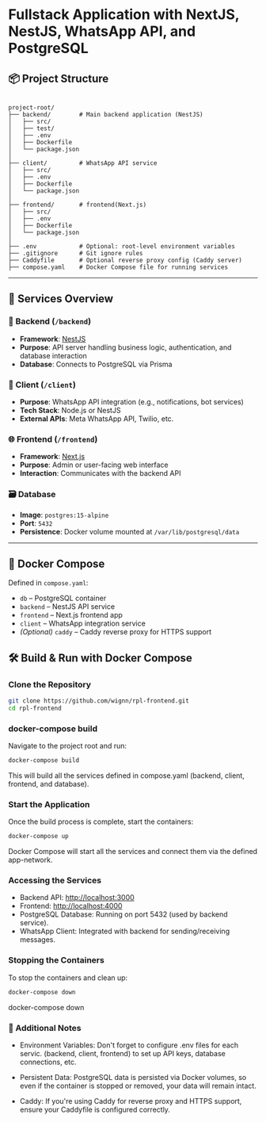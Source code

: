 # Fullstack Application with NextJS, NestJS, WhatsApp API, and PostgreSQL

## 📦 Project Structure

```

project-root/
├── backend/        # Main backend application (NestJS)
│   ├── src/
│   ├── test/
│   ├── .env
│   ├── Dockerfile
│   └── package.json
│
├── client/         # WhatsApp API service
│   ├── src/
│   ├── .env
│   ├── Dockerfile
│   └── package.json
│
├── frontend/       # frontend(Next.js)
│   ├── src/
│   ├── .env
│   ├── Dockerfile
│   └── package.json
│
├── .env            # Optional: root-level environment variables
├── .gitignore      # Git ignore rules
├── Caddyfile       # Optional reverse proxy config (Caddy server)
├── compose.yaml    # Docker Compose file for running services
```

---


## 🚀 Services Overview

### 🔧 Backend (`/backend`)

- **Framework**: [NestJS](https://nestjs.com/)
- **Purpose**: API server handling business logic, authentication, and database interaction
- **Database**: Connects to PostgreSQL via Prisma

### 💬 Client (`/client`)

- **Purpose**: WhatsApp API integration (e.g., notifications, bot services)
- **Tech Stack**: Node.js or NestJS
- **External APIs**: Meta WhatsApp API, Twilio, etc.

### 🌐 Frontend (`/frontend`)

- **Framework**: [Next.js](https://nextjs.org/)
- **Purpose**: Admin or user-facing web interface
- **Interaction**: Communicates with the backend API

### 🗃️ Database

- **Image**: `postgres:15-alpine`
- **Port**: `5432`
- **Persistence**: Docker volume mounted at `/var/lib/postgresql/data`

---

## 🐳 Docker Compose

Defined in `compose.yaml`:

- `db` – PostgreSQL container
- `backend` – NestJS API service
- `frontend` – Next.js frontend app
- `client` – WhatsApp integration service
- *(Optional)* `caddy` – Caddy reverse proxy for HTTPS support

## 🛠️ Build & Run with Docker Compose

### Clone the Repository

```bash
git clone https://github.com/wignn/rpl-frontend.git
cd rpl-frontend
```

### docker-compose build

Navigate to the project root and run:

```bash
docker-compose build
```

This will build all the services defined in compose.yaml (backend, client, frontend, and database).

### Start the Application

Once the build process is complete, start the containers:

```bash
docker-compose up
```

Docker Compose will start all the services and connect them via the defined app-network.

### Accessing the Services

- Backend API: <http://localhost:3000>
- Frontend: <http://localhost:4000>
- PostgreSQL Database: Running on port 5432 (used by backend service).
- WhatsApp Client: Integrated with backend for sending/receiving messages.

### Stopping the Containers

To stop the containers and clean up:

```bash
docker-compose down
```

docker-compose down

### 📝 Additional Notes

- Environment Variables: Don't forget to configure .env files for each servic. (backend, client, frontend) to set up API keys, database connections, etc.

- Persistent Data: PostgreSQL data is persisted via Docker volumes, so even if the container is stopped or removed, your data will remain intact.

- Caddy: If you're using Caddy for reverse proxy and HTTPS support, ensure your Caddyfile is configured correctly.
